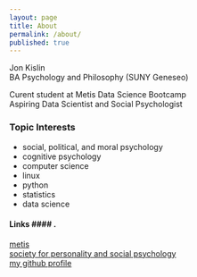 ```yaml
---
layout: page
title: About
permalink: /about/
published: true
---
```


Jon Kislin  
BA Psychology and Philosophy (SUNY Geneseo)  
  
Curent student at Metis Data Science Bootcamp  
Aspiring Data Scientist and Social Psychologist  

### Topic Interests ###
- social, political, and moral psychology
- cognitive psychology
- computer science
- linux
- python
- statistics
- data science

#### Links #### . 
[metis](http://thisismetis.com)  
[society for personality and social psychology](http://spsp.org)  
[my github profile](https://github.com/jonkislin)
